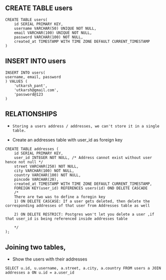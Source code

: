 ## CREATE TABLE users
```postgresql
CREATE TABLE users(
    id SERIAL PRIMARY KEY,
    username VARCHAR(50) UNIQUE NOT NULL,
    email VARCHAR(100) UNIQUE NOT NULL,
    password VARCHAR(100) NOT NULL,
    created_at TIMESTAMP WITH TIME ZONE DEFAULT CURRENT_TIMESTAMP
)
```

## INSERT INTO users 

```postgresql
INSERT INTO users(
username, email, password
) VALUES (
    'utkarsh_pant',
    'utkarsh@gmail.com',
    'password@123
)

```

## RELATIONSHIPS

- `Storing a users address / addresses, we can't store it in a single table.`

- Create an addresses table with user_id as foreign key

```postgres
CREATE TABLE addresses (
    id SERIAL PRIMARY KEY,
    user_id INTEGER NOT NULL, /* Address cannot exist without user hence not null */
    street VARCHAR(250) NOT NULL,
    city VARCHAR(100) NOT NULL,
    country VARCHAR(100) NOT NULL,
    pincode VARCHAR(20),
    created_at TIMESTAMP WITH TIME ZONE DEFAULT CURRENT_TIMESTAMP,
    FOREIGN KEY(user_id) REFERENCES users(id) OND DELETE CASCADE
    /*
    There are two was to define a foregin key
    1) ON DELETE CASCASE: If a user gets deleted, then delete the corresponding addresses of that user from Addresses table as well

    2) ON DELETE RESTRICT: Postgres won't let you delete a user ,if that user_id is being referenced inside addresses table

    */
);
```

## Joining two tables,
- Show the users with their addresses

```postgres
SELECT u.id, u.username, a.street, a.city, a.country FROM users a JOIN addresses a ON u.id = a.user_id
```